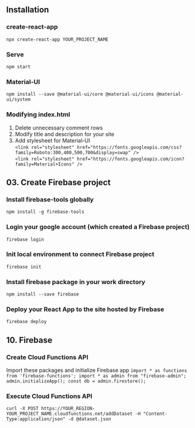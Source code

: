 ## Installation
### create-react-app
`npx create-react-app YOUR_PROJECT_NAME`

### Serve
`npm start`

### Material-UI
`npm install --save @material-ui/core @material-ui/icons @material-ui/system`

### Modifying index.html
1. Delete unnecessary comment rows
2. Modify title and description for your site
3. Add stylesheet for Material-UI  
`<link rel="stylesheet" href="https://fonts.googleapis.com/css?family=Roboto:300,400,500,700&display=swap" />`  
`<link rel="stylesheet" href="https://fonts.googleapis.com/icon?family=Material+Icons" />`

## 03. Create Firebase project

### Install firebase-tools globally 
`npm install -g firebase-tools`

### Login your google account (which created a Firebase project)
`firebase login`

### Init local environment to connect Firebase project
`firebase init`

### Install firebase package in your work directory
`npm install --save firebase`

### Deploy your React App to the site hosted by Firebase
`firebase deploy` 

## 10. Firebase
### Create Cloud Functions API
Import these packages and initialize Firebase app
`import * as functions from 'firebase-functions';
 import * as admin from "firebase-admin";
 admin.initializeApp();
 const db = admin.firestore();` 

### Execute Cloud Functions API
`curl -X POST https://YOUR_REGION-YOUR_PROJECT_NAME.cloudfunctions.net/addDataset -H "Content-Type:application/json" -d @dataset.json`
